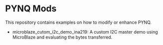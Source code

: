 # PYNQ Mods

This repository contains examples on how to modify or enhance PYNQ.

* microblaze_cutom_i2c_demo_ina219: A custom I2C master demo using MicroBlaze and evaluating the bytes transferred.
